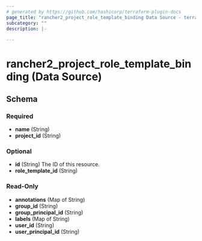 ```yaml
---
# generated by https://github.com/hashicorp/terraform-plugin-docs
page_title: "rancher2_project_role_template_binding Data Source - terraform-provider-rancher2"
subcategory: ""
description: |-
  
---
```


# rancher2_project_role_template_binding (Data Source)





<!-- schema generated by tfplugindocs -->
## Schema

### Required

- **name** (String)
- **project_id** (String)

### Optional

- **id** (String) The ID of this resource.
- **role_template_id** (String)

### Read-Only

- **annotations** (Map of String)
- **group_id** (String)
- **group_principal_id** (String)
- **labels** (Map of String)
- **user_id** (String)
- **user_principal_id** (String)


